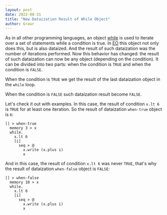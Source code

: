 ```yaml
---
layout: post
date: 2022-08-31
title: "New Dataization Result of While Object"
author: Graur
---
```


As in all other programming languages, an object [while](https://github.com/objectionary/eo/blob/8ba6cab2f06b1bf09ac1a9f5b1d6a101ecf53546/eo-runtime/src/main/eo/org/eolang/bool.eo#L55)
is used to iterate over a set of statements while a condition is true.
In [EO](https://github.com/objectionary/eo) this object not only does this,
but is also dataized. And the result of such dataization was the number of iterations
performed. Now this behavior has changed: the result of such dataization can now
be any object (depending on the condition).
It can be divided into two parts: when the condition is `TRUE` and when the condition
is `FALSE`.

<!--more-->

When the condition is `TRUE` we get the result of the last dataization object in the `while` loop.

When the condition is `FALSE` such dataization result become `FALSE`.

Let's check it out with examples. In this case, the result of condition `x.lt 6`
is `TRUE` for at least one iteration. So the result of dataization `when-true` object is `6`:
```
[] > when-true
  memory 3 > x
  while.
    x.lt 6
    [i]
      seq > @
        x.write (x.plus i)
        x
```

And in this case, the result of condition `x.lt 6` was never `TRUE`, that's why the result
of dataization `when-false` object is `FALSE`:
```
[] > when-false
  memory 10 > x
  while.
    x.lt 6
    [i]
      seq > @
        x.write (x.plus i)
        x
```

